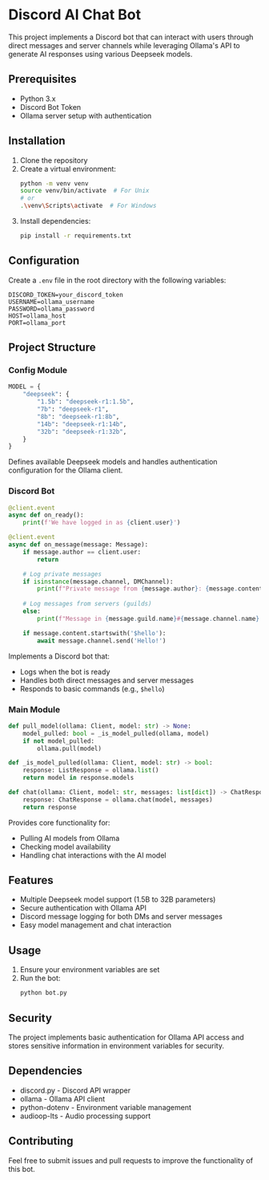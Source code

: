 # Discord AI Chat Bot

This project implements a Discord bot that can interact with users through direct messages and server channels while leveraging Ollama's API to generate AI responses using various Deepseek models.

## Prerequisites

- Python 3.x
- Discord Bot Token
- Ollama server setup with authentication

## Installation

1. Clone the repository
2. Create a virtual environment:
   ```bash
   python -m venv venv
   source venv/bin/activate  # For Unix
   # or
   .\venv\Scripts\activate  # For Windows
   ```
3. Install dependencies:
   ```bash
   pip install -r requirements.txt
   ```

## Configuration

Create a `.env` file in the root directory with the following variables:

```plaintext
DISCORD_TOKEN=your_discord_token
USERNAME=ollama_username
PASSWORD=ollama_password
HOST=ollama_host
PORT=ollama_port
```

## Project Structure

### Config Module

```python
MODEL = {
    "deepseek": {
        "1.5b": "deepseek-r1:1.5b",
        "7b": "deepseek-r1",
        "8b": "deepseek-r1:8b",
        "14b": "deepseek-r1:14b",
        "32b": "deepseek-r1:32b",
    }
}
```

Defines available Deepseek models and handles authentication configuration for the Ollama client.

### Discord Bot

```python
@client.event
async def on_ready():
    print(f'We have logged in as {client.user}')

@client.event
async def on_message(message: Message):
    if message.author == client.user:
        return

    # Log private messages
    if isinstance(message.channel, DMChannel):
        print(f"Private message from {message.author}: {message.content}")
        
    # Log messages from servers (guilds)
    else:
        print(f"Message in {message.guild.name}#{message.channel.name} from {message.author}: {message.content}")

    if message.content.startswith('$hello'):
        await message.channel.send('Hello!')
```

Implements a Discord bot that:
- Logs when the bot is ready
- Handles both direct messages and server messages
- Responds to basic commands (e.g., `$hello`)

### Main Module

```python
def pull_model(ollama: Client, model: str) -> None:
    model_pulled: bool = _is_model_pulled(ollama, model)
    if not model_pulled:
        ollama.pull(model)

def _is_model_pulled(ollama: Client, model: str) -> bool:
    response: ListResponse = ollama.list()
    return model in response.models

def chat(ollama: Client, model: str, messages: list[dict]) -> ChatResponse: 
    response: ChatResponse = ollama.chat(model, messages)
    return response
```

Provides core functionality for:
- Pulling AI models from Ollama
- Checking model availability
- Handling chat interactions with the AI model

## Features

- Multiple Deepseek model support (1.5B to 32B parameters)
- Secure authentication with Ollama API
- Discord message logging for both DMs and server messages
- Easy model management and chat interaction

## Usage

1. Ensure your environment variables are set
2. Run the bot:
   ```bash
   python bot.py
   ```

## Security

The project implements basic authentication for Ollama API access and stores sensitive information in environment variables for security.

## Dependencies

- discord.py - Discord API wrapper
- ollama - Ollama API client
- python-dotenv - Environment variable management
- audioop-lts - Audio processing support

## Contributing

Feel free to submit issues and pull requests to improve the functionality of this bot.

